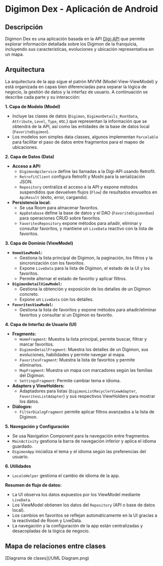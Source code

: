 # Digimon Dex - Aplicación de Android  

## Descripción  
Digimon Dex es una aplicación basada en la API [Digi-API](https://digi-api.com/) que permite explorar información detallada sobre los Digimon de la franquicia, incluyendo sus características, evoluciones y ubicación representativa en un mapa.  

## Arquitectura
La arquitectura de la app sigue el patrón MVVM (Model-View-ViewModel) y está organizada en capas bien diferenciadas para separar la lógica de negocio, la gestión de datos y la interfaz de usuario. 
A continuación se describe cada parte y su interacción:

**1. Capa de Modelo (Model)**
- Incluye las clases de datos (`Digimon`, `DigimonDetails_RootData`, `Attribute`, `Level`, `Type`, etc.) que representan la información que se obtendrá de la API, así como las entidades de la base de datos local (`FavoriteDigimon`).
- Los modelos son simples data classes, algunos implementan `Parcelable` para facilitar el paso de datos entre fragmentos para el mapeo de ubicaciones.

**2. Capa de Datos (Data)**
- **Acceso a API:**  
  - `DigimonApiService` define las llamadas a la Digi-API usando Retrofit.
  - `RetrofitClient` configura Retrofit y Moshi para la serialización JSON.
  - `Repository` centraliza el acceso a la API y expone métodos suspendidos que devuelven flujos (`Flow`) de resultados envueltos en `ApiResult` (éxito, error, cargando).
- **Persistencia local:**  
  - Se usa Room para almacenar favoritos.  
  - `AppDatabase` define la base de datos y el DAO (`FavoriteDigimonDao`) para operaciones CRUD sobre favoritos.
  - `FavoritesRepository` expone métodos para añadir, eliminar y consultar favoritos, y mantiene un `LiveData` reactivo con la lista de favoritos.

**3. Capa de Dominio (ViewModel)**
- **`HomeViewModel`:**  
  - Gestiona la lista principal de Digimon, la paginación, los filtros y la sincronización con los favoritos.
  - Expone `LiveData` para la lista de Digimon, el estado de la UI y los favoritos.
  - Permite alternar el estado de favorito y aplicar filtros.
- **`DigimonDetailViewModel`:**  
  - Gestiona la obtención y exposición de los detalles de un Digimon concreto.
  - Expone un `LiveData` con los detalles.
- **`FavoritesViewModel`:**  
  - Gestiona la lista de favoritos y expone métodos para añadir/eliminar favoritos y consultar si un Digimon es favorito.

**4. Capa de Interfaz de Usuario (UI)**
- **Fragments:**  
  - `HomeFragment`: Muestra la lista principal, permite buscar, filtrar y marcar favoritos.
  - `DigimonDetailFragment`: Muestra los detalles de un Digimon, sus evoluciones, habilidades y permite navegar al mapa.
  - `FavoritesFragment`: Muestra la lista de favoritos y permite eliminarlos.
  - `MapFragment`: Muestra un mapa con marcadores según las familias del Digimon.
  - `SettingsFragment`: Permite cambiar tema e idioma.
- **Adapters y ViewHolders:**  
  - Adaptadores para listas (`DigimonListRecyclerViewAdapter`, `FavoritesListAdapter`) y sus respectivos ViewHolders para mostrar los datos.
- **Diálogos:**  
  - `FilterDialogFragment` permite aplicar filtros avanzados a la lista de Digimon.

**5. Navegación y Configuración**
- Se usa Navigation Component para la navegación entre fragmentos.
- `MainActivity` gestiona la barra de navegación inferior y aplica el idioma guardado.
- `DigimonApp` inicializa el tema y el idioma según las preferencias del usuario.

**6. Utilidades**
- `LocaleHelper` gestiona el cambio de idioma de la app.

**Resumen de flujo de datos:**
- La UI observa los datos expuestos por los ViewModel mediante `LiveData`.
- Los ViewModel obtienen los datos del `Repository` (API o base de datos local).
- Los cambios en favoritos se reflejan automáticamente en la UI gracias a la reactividad de Room y LiveData.
- La navegación y la configuración de la app están centralizadas y desacopladas de la lógica de negocio.

## Mapa de relaciones entre clases
[Diagrama de clases](/UML Diagram.png)



